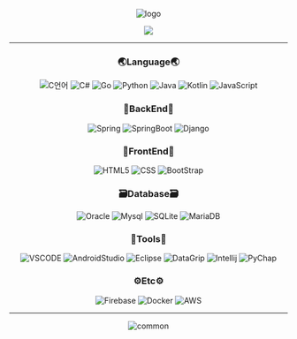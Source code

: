 <div align="center">
	
  ![logo](https://capsule-render.vercel.app/api?type=Slice&color=auto&height=120&section=header&fontSize=40&desc=Min&rotate=7&text=Hello&fontAlign=70&fontAlignY=20&descAlign=80&descAlignY=45)
<br>

  <a href="https://github.com/mmmmins">
    <img src="https://hits.seeyoufarm.com/api/count/incr/badge.svg?url=https%3A%2F%2Fgithub.com%2FMMMMins&count_bg=%23213B0D&title_bg=%23764343&icon=&icon_color=%23E7E7E7&title=hits&edge_flat=false"/>
  </a>
  
  ---

  ### 🌏Language🌏 ###
  ![C언어](https://img.shields.io/badge/C-A8B9CC?style=flat&logo=C&logoColor=white)
  ![C#](https://img.shields.io/badge/C_Sharp-239120?style=flat&logo=csharp&logoColor=white)
  ![Go](https://img.shields.io/badge/Go-00ADD8?style=flat&logo=Go&logoColor=white)
  ![Python](https://img.shields.io/badge/Python-3776AB?style=flat&logo=python&logoColor=white)
  ![Java](https://img.shields.io/badge/Java-007396?style=flat&logo=Java&logoColor=white)
  ![Kotlin](https://img.shields.io/badge/Kotlin-7F52FF?style=flat&logo=kotlin&logoColor=white)
  ![JavaScript](https://img.shields.io/badge/JavaScript-F7DF1E?style=flat&logo=JavaScript&logoColor=white)
  
  ### 🩻BackEnd🩻 ###
  ![Spring](https://img.shields.io/badge/Spring-6DB33F?style=flat-square&logo=Spring&logoColor=white)
	![SpringBoot](https://img.shields.io/badge/SpringBoot-6DB33F?style=flat-square&logo=SpringBoot&logoColor=white)
	![Django](https://img.shields.io/badge/Django-092E20?style=flat-square&logo=Django&logoColor=white)

  ### 👤FrontEnd👤 ###
  ![HTML5](https://img.shields.io/badge/HTML5-E34F26?style=flat-square&logo=HTML5&logoColor=white)
	![CSS](https://img.shields.io/badge/CSS3-1572B6?style=flat-square&logo=CSS3&logoColor=white)
	![BootStrap](https://img.shields.io/badge/bootstrap-7952B3?style=flat-square&logo=bootstrap&logoColor=white)

  ### 🗃Database🗃 ###
  ![Oracle](https://img.shields.io/badge/Oracle-F80000?style=flat-square&logo=Oracle&logoColor=white)
	![Mysql](https://img.shields.io/badge/Mysql-4479A1?style=flat-square&logo=Mysql&logoColor=white)
	![SQLite](https://img.shields.io/badge/SQLite-003B57?style=flat-square&logo=SQLite&logoColor=white)
	![MariaDB](https://img.shields.io/badge/Mariadb-003545?style=flat-square&logo=mariadb&logoColor=white)
 
  ### 🧰Tools🧰 ###
  ![VSCODE](https://img.shields.io/badge/VScode-007ACC?style=flat-square&logo=visualstudiocode&logoColor=white)
	![AndroidStudio](https://img.shields.io/badge/AndroidStudio-3DDC84?style=flat-square&logo=androidstudio&logoColor=white)
	![Eclipse](https://img.shields.io/badge/Eclipse-2C2255?style=flat-square&logo=eclipseide&logoColor=white)
	![DataGrip](https://img.shields.io/badge/DataGrip-000000?style=flat-square&logo=datagrip&logoColor=white")
	![Intellij](https://img.shields.io/badge/IntelliJ-000000?style=flat-square&logo=intellijidea&logoColor=white)
	![PyChap](https://img.shields.io/badge/PyCharm-000000?style=flat-square&logo=pycharm&logoColor=white")

  ### ⚙Etc⚙ ###
  ![Firebase](https://img.shields.io/badge/Firebase-FFCA28?style=flat-square&logo=firebase&logoColor=white)
![Docker](https://img.shields.io/badge/Docker-2496ED?style=flat-square&logo=Docker&logoColor=white)
	![AWS](https://img.shields.io/badge/AWS-232F3E?style=flat-square&logo=amazonaws&logoColor=white)

 ---

  ![common](https://github-readme-stats.vercel.app/api/top-langs/?username=mmmmins&layout=compact)
</div>

